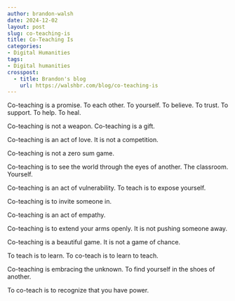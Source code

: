 ```yaml
---
author: brandon-walsh
date: 2024-12-02
layout: post
slug: co-teaching-is
title: Co-Teaching Is
categories:
- Digital Humanities
tags:
- Digital humanities
crosspost:
  - title: Brandon's blog
    url: https://walshbr.com/blog/co-teaching-is
---
```

Co-teaching is a promise. To each other. To yourself. To believe. To trust. To support. To help. To heal. 

Co-teaching is not a weapon. Co-teaching is a gift. 

Co-teaching is an act of love. It is not a competition. 

Co-teaching is not a zero sum game. 

Co-teaching is to see the world through the eyes of another. The classroom. Yourself. 

Co-teaching is an act of vulnerability. To teach is to expose yourself. 

Co-teaching is to invite someone in. 

Co-teaching is an act of empathy. 

Co-teaching is to extend your arms openly. It is not pushing someone away. 

Co-teaching is a beautiful game. It is not a game of chance. 

To teach is to learn. To co-teach is to learn to teach.

Co-teaching is embracing the unknown. To find yourself in the shoes of another.

To co-teach is to recognize that you have power. 
